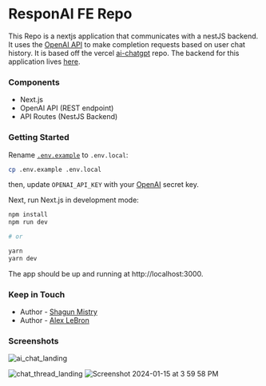 # ResponAI FE Repo

This Repo is a nextjs application that communicates with a nestJS backend. It uses the [OpenAI API](https://beta.openai.com/docs/api-reference/completions/create) to make completion requests based on user chat history.
It is based off the vercel [ai-chatgpt](https://github.com/vercel/examples/tree/main/solutions/ai-chatgpt) repo.
The backend for this application lives [here](https://github.com/Genie-Technologies/responai-nest-api/tree/main).

### Components

- Next.js
- OpenAI API (REST endpoint)
- API Routes (NestJS Backend)

### Getting Started

Rename [`.env.example`](.env.example) to `.env.local`:

```bash
cp .env.example .env.local
```

then, update `OPENAI_API_KEY` with your [OpenAI](https://beta.openai.com/account/api-keys) secret key.

Next, run Next.js in development mode:

```bash
npm install
npm run dev

# or

yarn
yarn dev
```

The app should be up and running at http://localhost:3000.

### Keep in Touch
- Author - [Shagun Mistry](https://twitter.com/mistry_shagun)
- Author - [Alex LeBron](https://twitter.com/lebron_tech)

### Screenshots
![ai_chat_landing](https://github.com/Genie-Technologies/ai-chat-next/assets/14829509/d7648ad1-e88c-47e9-a94c-24c714342292)

![chat_thread_landing](https://github.com/Genie-Technologies/ai-chat-next/assets/14829509/86e00d3f-cba6-4dc6-aa45-3d0b73e70d38)
![Screenshot 2024-01-15 at 3 59 58 PM](https://github.com/Genie-Technologies/ai-chat-next/assets/14829509/96db6265-13ee-44b2-b2af-8447f7eec359)
